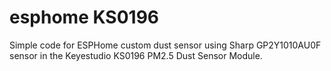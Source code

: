 # esphome KS0196

Simple code for ESPHome custom dust sensor using Sharp GP2Y1010AU0F sensor in the Keyestudio KS0196  PM2.5 Dust Sensor Module.
